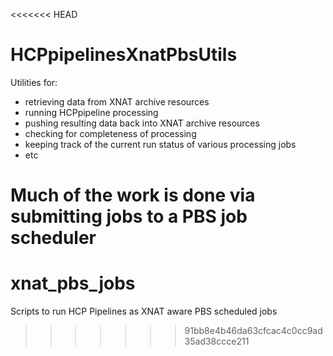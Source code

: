 <<<<<<< HEAD
# HCPpipelinesXnatPbsUtils
Utilities for:

* retrieving data from XNAT archive resources
* running HCPpipeline processing
* pushing resulting data back into XNAT archive resources
* checking for completeness of processing
* keeping track of the current run status of various processing jobs
* etc

Much of the work is done via submitting jobs to a PBS job scheduler
=======
# xnat_pbs_jobs
Scripts to run HCP Pipelines as XNAT aware PBS scheduled jobs
>>>>>>> 91bb8e4b46da63cfcac4c0cc9ad35ad38ccce211
